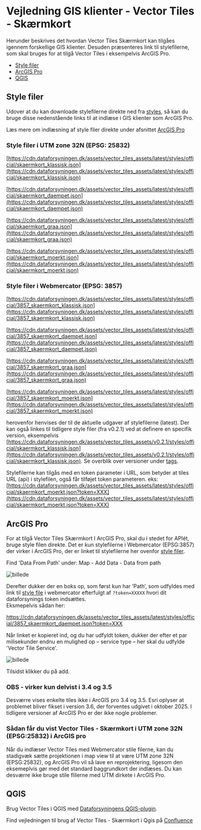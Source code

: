 # Vejledning GIS klienter - Vector Tiles - Skærmkort

Herunder beskrives det hvordan Vector Tiles Skærmkort kan tilgåes igennem forskellige GIS klienter. Desuden præsenteres link til stylefilerne, som skal bruges for at tilgå Vector Tiles i eksempelvis ArcGIS Pro. 
- [Style filer](#stylefiler)
- [ArcGIS Pro](#arcgis)
- [QGIS](#qgis)

## Style filer <a name="stylefiler"></a>
Udover at du kan downloade stylefilerne direkte ned fra [styles](https://github.com/SDFIdk/vector_tiles_assets/tree/main/styles/official), så kan du bruge disse nedenstående links til at indlæse i GIS klienter som ArcGIS Pro. 

Læs mere om indlæsning af style filer direkte under afsnittet [ArcGIS Pro](#arcgis)

### Style filer i  UTM zone 32N (EPSG: 25832)
[https://cdn.dataforsyningen.dk/assets/vector_tiles_assets/latest/styles/official/skaermkort_klassisk.json](https://cdn.dataforsyningen.dk/assets/vector_tiles_assets/latest/styles/official/skaermkort_klassisk.json)

[https://cdn.dataforsyningen.dk/assets/vector_tiles_assets/latest/styles/official/skaermkort_daempet.json](https://cdn.dataforsyningen.dk/assets/vector_tiles_assets/latest/styles/official/skaermkort_daempet.json)

[https://cdn.dataforsyningen.dk/assets/vector_tiles_assets/latest/styles/official/skaermkort_graa.json](https://cdn.dataforsyningen.dk/assets/vector_tiles_assets/latest/styles/official/skaermkort_graa.json)

[https://cdn.dataforsyningen.dk/assets/vector_tiles_assets/latest/styles/official/skaermkort_moerkt.json](https://cdn.dataforsyningen.dk/assets/vector_tiles_assets/latest/styles/official/skaermkort_moerkt.json)


### Style filer i Webmercator (EPSG: 3857) 
[https://cdn.dataforsyningen.dk/assets/vector_tiles_assets/latest/styles/official/3857_skaermkort_klassisk.json](https://cdn.dataforsyningen.dk/assets/vector_tiles_assets/latest/styles/official/3857_skaermkort_klassisk.json)

[https://cdn.dataforsyningen.dk/assets/vector_tiles_assets/latest/styles/official/3857_skaermkort_daempet.json](https://cdn.dataforsyningen.dk/assets/vector_tiles_assets/latest/styles/official/3857_skaermkort_daempet.json)

[https://cdn.dataforsyningen.dk/assets/vector_tiles_assets/latest/styles/official/3857_skaermkort_graa.json](https://cdn.dataforsyningen.dk/assets/vector_tiles_assets/latest/styles/official/3857_skaermkort_graa.json)

[https://cdn.dataforsyningen.dk/assets/vector_tiles_assets/latest/styles/official/3857_skaermkort_moerkt.json](https://cdn.dataforsyningen.dk/assets/vector_tiles_assets/latest/styles/official/3857_skaermkort_moerkt.json)


herovenfor henvises der til de aktuelle udgaver af stylefilerne (latest). Der kan også linkes til tidligere style filer (fra v0.2.1) ved at definere en specifik version, eksempelvis [https://cdn.dataforsyningen.dk/assets/vector_tiles_assets/v0.2.1/styles/official/skaermkort_klassisk.json](https://cdn.dataforsyningen.dk/assets/vector_tiles_assets/v0.2.1/styles/official/skaermkort_klassisk.json). Se overblik over versioner under [tags](https://github.com/SDFIdk/vector_tiles_assets/tags).

Stylefilerne kan tilgås med en token parameter i URL, som betyder at tiles URL (api) i stylefilen, også får tilføjet token parameteren. 
eks: [https://cdn.dataforsyningen.dk/assets/vector_tiles_assets/latest/styles/official/skaermkort_moerkt.json?token=XXX](https://cdn.dataforsyningen.dk/assets/vector_tiles_assets/latest/styles/official/skaermkort_moerkt.json?token=XXX)

## ArcGIS Pro <a name="arcgis"></a>

For at tilgå Vector Tiles Skærmkort I ArcGIS Pro, skal du i stedet for APIét, bruge style filen direkte. Det er kun stylefilerne i Webmercator (EPSG:3857) der virker i ArcGIS Pro, der er linket til stylefilerne her ovenfor [style filer](#stylefiler).  

Find 'Data From Path' under: 
Map - Add Data - Data from path

![billede](https://github.com/user-attachments/assets/a155d9e4-8227-4154-a27b-27e0949f7f1d)

Derefter dukker der en boks op, som først kun har ’Path’, som udfyldes med link til [style file](#stylefiler) i webmercator efterfulgt af `?token=XXXXX` hvori dit dataforsynings token indsættes.  
Eksmepelvis sådan her: 

https://cdn.dataforsyningen.dk/assets/vector_tiles_assets/latest/styles/official/3857_skaermkort_daempet.json?token=XXX



Når linket er kopieret ind, og du har udfyldt token, dukker der efter et par milisekunder endnu en mulighed op – service type – her skal du udfylde 'Vector Tile Service'.  

![billede](https://github.com/user-attachments/assets/371495a3-3cba-474c-8d8f-04ea6adb533c)


Tilsidst klikker du på add. 

### OBS - virker kun delvist i 3.4 og 3.5 

Desværre vises enkelte tiles ikke i ArcGIS pro 3.4 og 3.5. Esri oplyser at problemet bliver fikset i version 3.6, der forventes udgivet i oktober 2025. I tidligere versioner af ArcGIS Pro er der ikke nogle problemer. 

### Sådan får du vist Vector Tiles - Skærmkort i UTM zone 32N (EPSG:25832) i ArcGIS pro

Når du indlæser Vector Tiles med Webmercator stile filerne, kan du stadigvæk sætte projektionen i map view til at være UTM zone 32N (EPSG:25832), og ArcGIS Pro vil så lave en reprojektering, ligesom den eksemeplvis gør med det standard baggrundkort der indlæses. 
Du kan desværre ikke bruge stile flilerne med UTM dirkete i ArcGIS Pro. 


## QGIS <b name="qgis"></b>

Brug Vector Tiles i QGIS med [Dataforsyningens QGIS-plugin](https://confluence.sdfi.dk/display/MYD/Dataforsyning-plugin+til+QGIS). 

Find vejledningen til brug af Vector Tiles - Skærmkort i Qgis på [Confluence](https://confluence.sdfi.dk/pages/viewpage.action?pageId=191398238)
